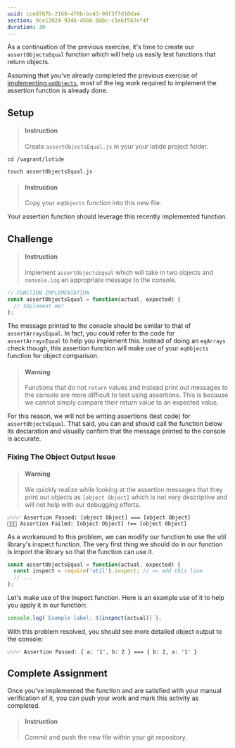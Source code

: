 ```yaml
---
uuid: cce0707b-2160-470b-bc43-98f3f7d10da4
section: 9ce11024-9346-45bb-8dbc-c1e6f562ef4f
duration: 30
---
```


As a continuation of the previous exercise, it's time to create our `assertObjectsEqual` function which will help us easily test functions that return objects.

Assuming that you've already completed the previous exercise of [implementing `eqObjects`](/8020fb77-4f7c-45a0-9be4-4175c324cc08), most of the leg work required to implement the assertion function is already done.

## Setup

> #### Instruction 
> Create `assertObjectsEqual.js` in your your lotide project folder.

```shell
cd /vagrant/lotide
```

```shell
touch assertObjectsEqual.js
```

> #### Instruction 
> Copy your `eqObjects` function into this new file.

Your assertion function should leverage this recently implemented function.

## Challenge

> #### Instruction
> Implement `assertObjectsEqual` which will take in two objects and `console.log` an appropriate message to the console. 

```javascript
// FUNCTION IMPLEMENTATION
const assertObjectsEqual = function(actual, expected) {
  // Implement me!
};
```

The message printed to the console should be similar to that of `assertArraysEqual`. In fact, you could refer to the code for `assertArraysEqual` to help you implement this. Instead of doing an `eqArrays` check though, this assertion function will make use of your `eqObjects` function for object comparison.

> #### Warning
> Functions that do not `return` values and instead print out messages to the console are more difficult to test using assertions. This is because we cannot simply compare their return value to an expected value.

For this reason, we will not be writing assertions (test code) for `assertObjectsEqual`. That said, you can and should call the function below its declaration and visually confirm that the message printed to the console is accurate.

### Fixing The Object Output Issue

> #### Warning
> We quickly realize while looking at the assertion messages that they print out objects as `[object Object]` which is not very descriptive and will not help with our debugging efforts.

```temrinal
✅✅✅ Assertion Passed: [object Object] === [object Object]
🛑🛑🛑 Assertion Failed: [object Object] !== [object Object]
```

As a workaround to this problem, we can modify our function to use the util library's inspect function. The very first thing we should do in our function is import the library so that the function can use it.

```javascript
const assertObjectsEqual = function(actual, expected) {
  const inspect = require('util').inspect; // <= add this line
  // ...
};
```

Let's make use of the inspect function. Here is an example use of it to help you apply it in our function: 

```javascript
console.log(`Example label: ${inspect(actual)}`);
```

With this problem resolved, you should see more detailed object output to the console:

```terminal
✅✅✅ Assertion Passed: { a: '1', b: 2 } === { b: 2, a: '1' }
```

## Complete Assignment

Once you've implemented the function and are satisfied with your manual verification of it, you can push your work and mark this activity as completed.

> #### Instruction 
> Commit and push the new file within your git repository.


